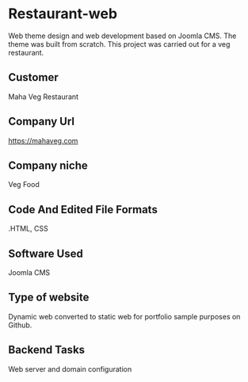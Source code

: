 # Restaurant-web
Web theme design and web development based on Joomla CMS. The theme was built from scratch. This project was carried out for a veg restaurant.
## Customer
Maha Veg Restaurant
## Company Url
https://mahaveg.com
## Company niche
Veg Food
## Code And Edited File Formats
.HTML, CSS
## Software Used
Joomla CMS
## Type of website
Dynamic web converted to static web for portfolio sample purposes on Github. 
## Backend Tasks
Web server and domain configuration
